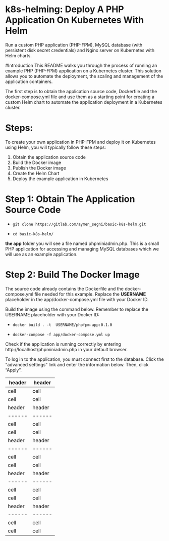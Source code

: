 # k8s-helming: Deploy A PHP Application On Kubernetes With Helm

Run a custom PHP application (PHP-FPM), MySQL database (with persistent disk secret credentials) and Nginx server on Kubernetes with Helm charts.

#Introduction
This README walks you through the process of running an example PHP (PHP-FPM) application on a Kubernetes cluster.
This solution allows you to automate the deployment, the scaling and management of the application containers.

The first step is to obtain the application source code, Dockerfile and the docker-compose.yml file
and use them as a starting point for creating a custom Helm chart to automate the application deployment in a Kubernetes cluster. 

# Steps:
To create your own application in PHP-FPM and deploy it on Kubernetes using Helm, you will typically follow these steps:

1.  Obtain the application source code
2.  Build the Docker image
3.  Publish the Docker image
4.  Create the Helm Chart
5.  Deploy the example application in Kubernetes

# Step 1: Obtain The Application Source Code


* `git clone https://gitlab.com/aymen_segni/basic-k8s-helm.git`


* `cd basic-k8s-helm/`

**the app** folder you will see a file named phpminiadmin.php. This is a small PHP application for accessing and managing MySQL databases which we will use as an example application.

# Step 2: Build The Docker Image
The source code already contains the Dockerfile and the docker-compose.yml file needed for this example.
Replace the **USERNAME** placeholder in the app/docker-compose.yml file with your Docker ID.

Build the image using the command below. Remember to replace the USERNAME placeholder with your Docker ID:

* `docker build . -t  USERNAME/phpfpm-app:0.1.0`

* `docker-compose -f app/docker-compose.yml up`

Check if the application is running correctly by entering http://localhost/phpminiadmin.php in your default browser.

To log in to the application, you must connect first to the database. Click the “advanced settings” link and enter the information below. Then, click “Apply”.

| header | header |
| ------ | ------ |
| cell | cell |
| cell | cell |DB user name: test
| header | header |
| ------ | ------ |
| cell | cell |
| cell | cell |Password: test
| header | header |
| ------ | ------ |
| cell | cell |
| cell | cell |DB name: test
| header | header |
| ------ | ------ |
| cell | cell |
| cell | cell |MySQL host: mariadb
| header | header |
| ------ | ------ |
| cell | cell |
| cell | cell |port: 3306
